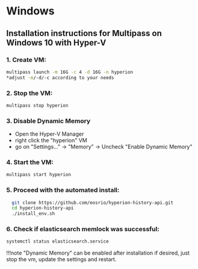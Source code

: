 # Windows
## Installation instructions for Multipass on Windows 10 with Hyper-V

###  1. Create VM:
````bash 
multipass launch -m 16G -c 4 -d 16G -n hyperion
*adjust -m/-d/-c according to your needs
````

### 2. Stop the VM:
````bash 
multipass stop hyperion
```` 

### 3. Disable Dynamic Memory
   - Open the Hyper-V Manager
   - right click the "hyperion" VM 
   - go on "Settings..." -> "Memory" -> Uncheck "Enable Dynamic Memory"

### 4. Start the VM: 
`````bash
multipass start hyperion
`````

### 5. Proceed with the automated install:
````bash 
  git clone https://github.com/eosrio/hyperion-history-api.git
  cd hyperion-history-api
  ./install_env.sh
````

### 6. Check if elasticsearch memlock was successful:
````bash
systemctl status elasticsearch.service
````

!!!note 
    "Dynamic Memory" can be enabled after installation if desired, just stop the vm, update the settings and restart.